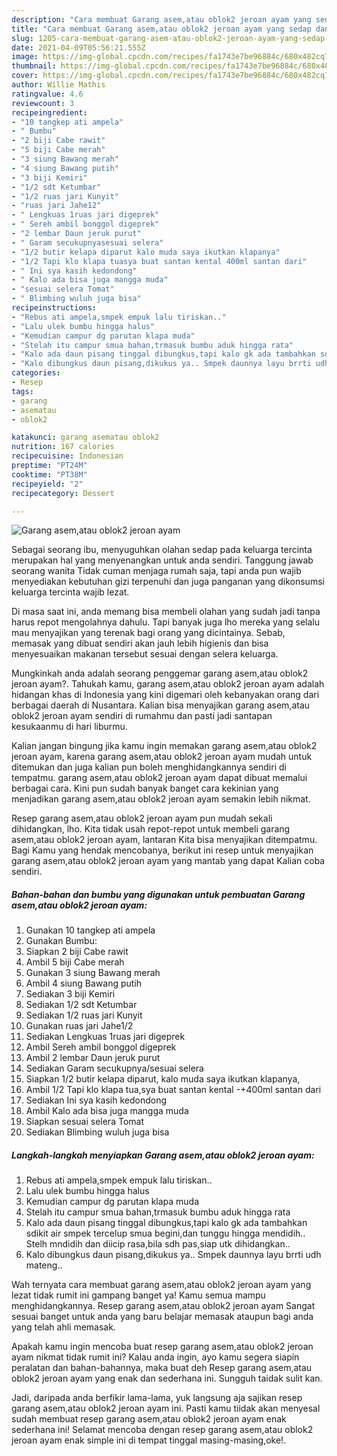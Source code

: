 ```yaml
---
description: "Cara membuat Garang asem,atau oblok2 jeroan ayam yang sedap dan Mudah Dibuat"
title: "Cara membuat Garang asem,atau oblok2 jeroan ayam yang sedap dan Mudah Dibuat"
slug: 1205-cara-membuat-garang-asem-atau-oblok2-jeroan-ayam-yang-sedap-dan-mudah-dibuat
date: 2021-04-09T05:56:21.555Z
image: https://img-global.cpcdn.com/recipes/fa1743e7be96884c/680x482cq70/garang-asematau-oblok2-jeroan-ayam-foto-resep-utama.jpg
thumbnail: https://img-global.cpcdn.com/recipes/fa1743e7be96884c/680x482cq70/garang-asematau-oblok2-jeroan-ayam-foto-resep-utama.jpg
cover: https://img-global.cpcdn.com/recipes/fa1743e7be96884c/680x482cq70/garang-asematau-oblok2-jeroan-ayam-foto-resep-utama.jpg
author: Willie Mathis
ratingvalue: 4.6
reviewcount: 3
recipeingredient:
- "10 tangkep ati ampela"
- " Bumbu"
- "2 biji Cabe rawit"
- "5 biji Cabe merah"
- "3 siung Bawang merah"
- "4 siung Bawang putih"
- "3 biji Kemiri"
- "1/2 sdt Ketumbar"
- "1/2 ruas jari Kunyit"
- "ruas jari Jahe12"
- " Lengkuas 1ruas jari digeprek"
- " Sereh ambil bonggol digeprek"
- "2 lembar Daun jeruk purut"
- " Garam secukupnyasesuai selera"
- "1/2 butir kelapa diparut kalo muda saya ikutkan klapanya"
- "1/2 Tapi klo klapa tuasya buat santan kental 400ml santan dari"
- " Ini sya kasih kedondong"
- " Kalo ada bisa juga mangga muda"
- "sesuai selera Tomat"
- " Blimbing wuluh juga bisa"
recipeinstructions:
- "Rebus ati ampela,smpek empuk lalu tiriskan.."
- "Lalu ulek bumbu hingga halus"
- "Kemudian campur dg parutan klapa muda"
- "Stelah itu campur smua bahan,trmasuk bumbu aduk hingga rata"
- "Kalo ada daun pisang tinggal dibungkus,tapi kalo gk ada tambahkan sdikit air smpek tercelup smua begini,dan tunggu hingga mendidih.. Stelh mndidih dan diicip rasa,bila sdh pas,siap utk dihidangkan.."
- "Kalo dibungkus daun pisang,dikukus ya.. Smpek daunnya layu brrti udh mateng.."
categories:
- Resep
tags:
- garang
- asematau
- oblok2

katakunci: garang asematau oblok2 
nutrition: 167 calories
recipecuisine: Indonesian
preptime: "PT24M"
cooktime: "PT38M"
recipeyield: "2"
recipecategory: Dessert

---
```



![Garang asem,atau oblok2 jeroan ayam](https://img-global.cpcdn.com/recipes/fa1743e7be96884c/680x482cq70/garang-asematau-oblok2-jeroan-ayam-foto-resep-utama.jpg)

Sebagai seorang ibu, menyuguhkan olahan sedap pada keluarga tercinta merupakan hal yang menyenangkan untuk anda sendiri. Tanggung jawab seorang  wanita Tidak cuman menjaga rumah saja, tapi anda pun wajib menyediakan kebutuhan gizi terpenuhi dan juga panganan yang dikonsumsi keluarga tercinta wajib lezat.

Di masa  saat ini, anda memang bisa membeli olahan yang sudah jadi tanpa harus repot mengolahnya dahulu. Tapi banyak juga lho mereka yang selalu mau menyajikan yang terenak bagi orang yang dicintainya. Sebab, memasak yang dibuat sendiri akan jauh lebih higienis dan bisa menyesuaikan makanan tersebut sesuai dengan selera keluarga. 



Mungkinkah anda adalah seorang penggemar garang asem,atau oblok2 jeroan ayam?. Tahukah kamu, garang asem,atau oblok2 jeroan ayam adalah hidangan khas di Indonesia yang kini digemari oleh kebanyakan orang dari berbagai daerah di Nusantara. Kalian bisa menyajikan garang asem,atau oblok2 jeroan ayam sendiri di rumahmu dan pasti jadi santapan kesukaanmu di hari liburmu.

Kalian jangan bingung jika kamu ingin memakan garang asem,atau oblok2 jeroan ayam, karena garang asem,atau oblok2 jeroan ayam mudah untuk ditemukan dan juga kalian pun boleh menghidangkannya sendiri di tempatmu. garang asem,atau oblok2 jeroan ayam dapat dibuat memalui berbagai cara. Kini pun sudah banyak banget cara kekinian yang menjadikan garang asem,atau oblok2 jeroan ayam semakin lebih nikmat.

Resep garang asem,atau oblok2 jeroan ayam pun mudah sekali dihidangkan, lho. Kita tidak usah repot-repot untuk membeli garang asem,atau oblok2 jeroan ayam, lantaran Kita bisa menyajikan ditempatmu. Bagi Kamu yang hendak mencobanya, berikut ini resep untuk menyajikan garang asem,atau oblok2 jeroan ayam yang mantab yang dapat Kalian coba sendiri.

<!--inarticleads1-->

##### Bahan-bahan dan bumbu yang digunakan untuk pembuatan Garang asem,atau oblok2 jeroan ayam:

1. Gunakan 10 tangkep ati ampela
1. Gunakan  Bumbu:
1. Siapkan 2 biji Cabe rawit
1. Ambil 5 biji Cabe merah
1. Gunakan 3 siung Bawang merah
1. Ambil 4 siung Bawang putih
1. Sediakan 3 biji Kemiri
1. Sediakan 1/2 sdt Ketumbar
1. Sediakan 1/2 ruas jari Kunyit
1. Gunakan ruas jari Jahe1/2
1. Sediakan  Lengkuas 1ruas jari digeprek
1. Ambil  Sereh ambil bonggol digeprek
1. Ambil 2 lembar Daun jeruk purut
1. Sediakan  Garam secukupnya/sesuai selera
1. Siapkan 1/2 butir kelapa diparut, kalo muda saya ikutkan klapanya,
1. Ambil 1/2 Tapi klo klapa tua,sya buat santan kental -+400ml santan dari
1. Sediakan  Ini sya kasih kedondong
1. Ambil  Kalo ada bisa juga mangga muda
1. Siapkan sesuai selera Tomat
1. Sediakan  Blimbing wuluh juga bisa




<!--inarticleads2-->

##### Langkah-langkah menyiapkan Garang asem,atau oblok2 jeroan ayam:

1. Rebus ati ampela,smpek empuk lalu tiriskan..
1. Lalu ulek bumbu hingga halus
1. Kemudian campur dg parutan klapa muda
1. Stelah itu campur smua bahan,trmasuk bumbu aduk hingga rata
1. Kalo ada daun pisang tinggal dibungkus,tapi kalo gk ada tambahkan sdikit air smpek tercelup smua begini,dan tunggu hingga mendidih.. Stelh mndidih dan diicip rasa,bila sdh pas,siap utk dihidangkan..
1. Kalo dibungkus daun pisang,dikukus ya.. Smpek daunnya layu brrti udh mateng..




Wah ternyata cara membuat garang asem,atau oblok2 jeroan ayam yang lezat tidak rumit ini gampang banget ya! Kamu semua mampu menghidangkannya. Resep garang asem,atau oblok2 jeroan ayam Sangat sesuai banget untuk anda yang baru belajar memasak ataupun bagi anda yang telah ahli memasak.

Apakah kamu ingin mencoba buat resep garang asem,atau oblok2 jeroan ayam nikmat tidak rumit ini? Kalau anda ingin, ayo kamu segera siapin peralatan dan bahan-bahannya, maka buat deh Resep garang asem,atau oblok2 jeroan ayam yang enak dan sederhana ini. Sungguh taidak sulit kan. 

Jadi, daripada anda berfikir lama-lama, yuk langsung aja sajikan resep garang asem,atau oblok2 jeroan ayam ini. Pasti kamu tiidak akan menyesal sudah membuat resep garang asem,atau oblok2 jeroan ayam enak sederhana ini! Selamat mencoba dengan resep garang asem,atau oblok2 jeroan ayam enak simple ini di tempat tinggal masing-masing,oke!.

